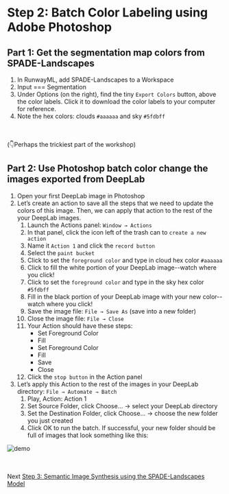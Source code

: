 # Step 2: Batch Color Labeling using Adobe Photoshop

## Part 1: Get the segmentation map colors from SPADE-Landscapes
1. In RunwayML, add SPADE-Landscapes to a Workspace
2. Input === Segmentation
3. Under Options (on the right), find the tiny `Export Colors` button, above the color labels. Click it to download the color labels to your computer for reference.
4. Note the hex colors: clouds `#aaaaaa` and sky `#5fdbff`

<br></br>
(👇Perhaps the trickiest part of the workshop)
## Part 2: Use Photoshop batch color change the images exported from DeepLab
1. Open your first DeepLab image in Photoshop
2. Let’s create an action to save all the steps that we need to update the colors of this image. Then, we can apply that action to the rest of the your DeepLab images.
    1. Launch the Actions panel: `Window → Actions`
    2. In that panel, click the icon left of the trash can to `create a new action`
    3. Name it `Action 1` and click the `record button`
    4. Select the `paint bucket` 
    5. Click to set the `foreground color` and type in cloud hex color `#aaaaaa`
    6. Click to fill the white portion of your DeepLab image--watch where you click!
    7. Click to set the `foreground color` and type in the sky hex color `#5fdbff`
    8. Fill in the black portion of your DeepLab image with your new color--watch where you click!
    9. Save the image file: `File → Save As` (save into a new folder)
    10. Close the image file: `File → Close`
    11. Your Action should have these steps:
        * Set Foreground Color
        * Fill
        * Set Foreground Color
        * Fill
        * Save
        * Close
    12. Click the `stop button` in the Action panel
3. Let’s apply this Action to the rest of the images in your DeepLab directory: `File → Automate → Batch`
    1. Play, Action: Action 1
    2. Set Source Folder, click Choose… → select your DeepLab directory
    3. Set the Destination Folder, click Choose… → choose the new folder you just created
    4. Click OK to run the batch. If successful, your new folder should be full of images that look something like this:


![demo](https://github.com/ellennickles/painting-landscapes-with-the-body/blob/master/images/demo_Adobe.png)

<br></br>
Next [Step 3: Semantic Image Synthesis using the SPADE-Landscapes Model](https://github.com/ellennickles/painting-landscapes-with-the-body/blob/master/outline/05-step3-spadeLandscapes.md)
